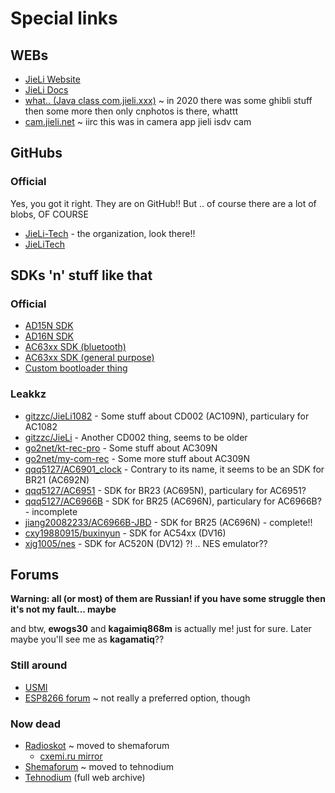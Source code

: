 # Special links

## WEBs

- [JieLi Website](https://www.zh-jieli.com)
- [JieLi Docs](https://doc.zh-jieli.com)
- [what.. (Java class com.jieli.xxx)](http://jieli.com/) ~ in 2020 there was some ghibli stuff then some more then only cnphotos is there, whattt
- [cam.jieli.net](http://cam.jieli.net/) ~ iirc this was in camera app jieli isdv cam

## GitHubs

### Official

Yes, you got it right. They are on GitHub!! But .. of course there are a lot of blobs, OF COURSE

- [JieLi-Tech](https://github.com/Jieli-Tech) - the organization, look there!!
- [JieLiTech](https://github.com/JieliTech)

## SDKs 'n' stuff like that

### Official
  
- [AD15N SDK](https://github.com/Jieli-Tech/fw-AD15N)
- [AD16N SDK](https://github.com/Jieli-Tech/fw-AD16N)
- [AC63xx SDK (bluetooth)](https://github.com/Jieli-Tech/fw-AC63_BT_SDK)
- [AC63xx SDK (general purpose)](https://github.com/Jieli-Tech/fw-AC63_GP_MCU)
- [Custom bootloader thing](https://github.com/Jieli-Tech/fw-Bootloader)

### Leakkz

- [gitzzc/JieLi1082](https://github.com/gitzzc/JieLi1082) - Some stuff about CD002 (AC109N), particulary for AC1082
- [gitzzc/JieLi](https://github.com/gitzzc/JieLi) - Another CD002 thing, seems to be older
- [go2net/kt-rec-pro](https://github.com/go2net/kt-rec-pro) - Some stuff about AC309N
- [go2net/my-com-rec](https://github.com/go2net/my-com-rec) - Some more stuff about AC309N
- [qqq5127/AC6901_clock](https://github.com/qqq5127/AC6901_clock) - Contrary to its name, it seems to be an SDK for BR21 (AC692N)
- [qqq5127/AC6951](https://github.com/qqq5127/AC6951) - SDK for BR23 (AC695N), particulary for AC6951?
- [qqq5127/AC6966B](https://github.com/qqq5127/AC6966B) - SDK for BR25 (AC696N), particulary for AC6966B? - incomplete
- [jiang20082233/AC6966B-JBD](https://github.com/jiang20082233/AC6966B-JBD) - SDK for BR25 (AC696N) - complete!!
- [cxy19880915/buxinyun](https://github.com/cxy19880915/buxinyun) - SDK for AC54xx (DV16)
- [xjg1005/nes](https://github.com/xjg1005/nes) - SDK for AC520N (DV12) ?! .. NES emulator??

## Forums

**Warning: all (or most) of them are Russian! if you have some struggle then it's not my fault... maybe**

and btw, **ewogs30** and **kagaimiq868m** is actually me! just for sure.
Later maybe you'll see me as **kagamatiq**??

### Still around

- [USMI](https://usmi.mybb.ru/viewtopic.php?id=4)
- [ESP8266 forum](https://esp8266.ru/forum/threads/jl-soc.5500) ~ not really a preferred option, though

### Now dead

- [Radioskot](http://web.archive.org/web/20190401022412/https://radioskot.ru/forum/11-14227-1) ~ moved to shemaforum
  - [cxemi.ru mirror](https://cxemi.ru/forum/11-14227-1)
- [Shemaforum](https://web.archive.org/web/20210511195409/https://shemaforum.ru/topic/jl-soc-ac109n-ac209n-ac309n-ac410n-ac460n-ac690n/) ~ moved to tehnodium
- [Tehnodium](http://web.archive.org/web/20220517054814/https://tehnodium.ru/thread-5.html) (full web archive)
